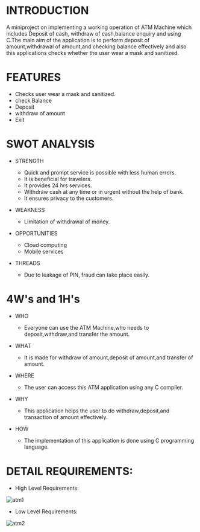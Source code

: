 # INTRODUCTION
A miniproject on implementing a working operation of ATM Machine which includes Deposit of cash, withdraw of cash,balance enquiry and using C.The main aim of the application is to perform deposit of amount,withdrawal of amount,and checking balance effectively and also this applications checks whether the user wear a mask and sanitized. 

# FEATURES
- Checks user wear a mask and sanitized.
- check Balance
- Deposit
- withdraw of amount
- Exit

# SWOT ANALYSIS
- STRENGTH
  - Quick and prompt service is possible with less human errors.
  - It is beneficial for travelers.
  - It provides 24 hrs services.
  - Withdraw cash at any time or in urgent without the help of bank.
  - It ensures privacy to the customers.

- WEAKNESS
  - Limitation of withdrawal of money.

- OPPORTUNITIES
  - Cloud computing
  - Mobile services

- THREADS
  - Due to leakage of PIN, fraud can take place easily.

# 4W's and 1H's
- WHO
  - Everyone can use the ATM Machine,who needs to deposit,withdraw,and transfer the amount.

- WHAT
  - It is made for withdraw of amount,deposit of amount,and transfer of amount.

- WHERE
  - The user can access this ATM application using any C compiler.

- WHY
  - This application helps the user to do withdraw,deposit,and transaction of amount effectively.

- HOW
  - The implementation of this application is done using C programming language.

# DETAIL REQUIREMENTS:

- High Level Requirements:
 
 ![atm1](https://user-images.githubusercontent.com/59721986/153714155-104c92c5-bd87-4895-9e45-40021c1cd746.JPG)

- Low Level Requirements:

 ![atm2](https://user-images.githubusercontent.com/59721986/153714243-f39d52fb-5865-4d20-90cb-b86af9a203e5.JPG)

